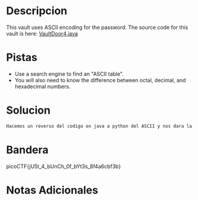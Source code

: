 # Descripcion 
This vault uses ASCII encoding for the password. The source code for this vault is here: [VaultDoor4.java](https://jupiter.challenges.picoctf.org/static/c695ee23309d453a3ef369c34cc1bccb/VaultDoor4.java)

# Pistas
- Use a search engine to find an "ASCII table".
- You will also need to know the difference between octal, decimal, and hexadecimal numbers.

# Solucion 
```bash
Hacemos un reverso del codigo en java a python del ASCII y nos dara la bandera resultante.


```
# Bandera
picoCTF{jU5t_4_bUnCh_0f_bYt3s_8f4a6cbf3b}

# Notas Adicionales